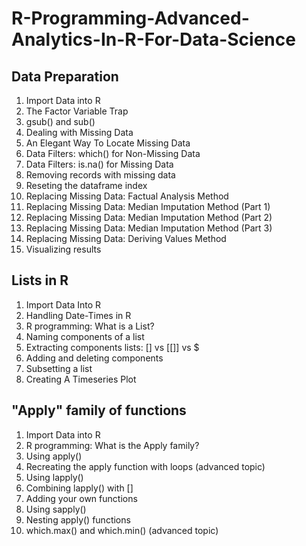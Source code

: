 # R-Programming-Advanced-Analytics-In-R-For-Data-Science
## Data Preparation

1. Import Data into R
2. The Factor Variable Trap
3. gsub() and sub()
4. Dealing with Missing Data
5. An Elegant Way To Locate Missing Data
6. Data Filters: which() for Non-Missing Data
7. Data Filters: is.na() for Missing Data
8. Removing records with missing data
9. Reseting the dataframe index
10. Replacing Missing Data: Factual Analysis Method
11. Replacing Missing Data: Median Imputation Method (Part 1)
12. Replacing Missing Data: Median Imputation Method (Part 2)
13. Replacing Missing Data: Median Imputation Method (Part 3)
14. Replacing Missing Data: Deriving Values Method
15. Visualizing results

## Lists in R
1. Import Data Into R
2. Handling Date-Times in R
3. R programming: What is a List?
4. Naming components of a list
5. Extracting components lists: [] vs [[]] vs $
6. Adding and deleting components
7. Subsetting a list
8. Creating A Timeseries Plot

## "Apply" family of functions
1. Import Data into R
2. R programming: What is the Apply family?
3. Using apply()
4. Recreating the apply function with loops (advanced topic)
5. Using lapply()
6. Combining lapply() with []
7. Adding your own functions
8. Using sapply()
9. Nesting apply() functions
10. which.max() and which.min() (advanced topic)

